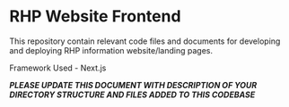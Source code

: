 # RHP Website Frontend

This repository contain relevant code files and documents for developing and deploying RHP information website/landing pages.

Framework Used - Next.js

***PLEASE UPDATE THIS DOCUMENT WITH DESCRIPTION OF YOUR DIRECTORY STRUCTURE AND FILES ADDED TO THIS CODEBASE***
